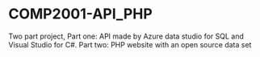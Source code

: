 # COMP2001-API_PHP
 Two part project, Part one: API made by Azure data studio for SQL and Visual Studio for C#. Part two: PHP website with an open source data set
